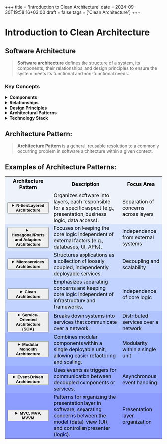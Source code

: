 +++
title = 'Introduction to Clean Architecture'
date = 2024-09-30T19:58:16+03:00
draft = false
tags = ['Clean Architecture']
+++

# Introduction to Clean Architecture

## Software Architecture

> **Software architecture** defines the structure of a system, its components, their relationships, and design principles to ensure the system meets its functional and non-functional needs.

### Key Concepts
<details>
  <summary><strong>Components</strong></summary>
  <p>The building blocks of the system, including services, modules, and databases.</p>
</details>

<details>
  <summary><strong>Relationships</strong></summary>
  <p>Defines how components communicate and interact with each other.</p>
</details>

<details>
  <summary><strong>Design Principles</strong></summary>
  <p>Guidelines that ensure the system is scalable, maintainable, and secure.</p>
</details>

<details>
  <summary><strong>Architectural Patterns</strong></summary>
  <p>The overall structure used, such as microservices, layered architecture, etc.</p>
</details>

<details>
  <summary><strong>Technology Stack</strong></summary>
  <p>The programming languages, frameworks, and tools used to build the system.</p>
</details>

## Architecture Pattern:

> **Architecture Pattern** is a general, reusable resolution to a commonly occurring problem in software architecture within a given context.

## Examples of Architecture Patterns:

<table style="color:#000000;">
  <tr style="background-color:#edf2fb;">
    <th>Architecture Pattern</th>
    <th>Description</th>
    <th>Focus Area</th>
  </tr>

  <tr style="background-color:#edf2fb;">
    <td><button style="color:#000000;" onclick="toggleDetails('ntier')"><details><summary><strong>N-tier/Layered Architecture</strong></summary></details></button></td>
    <td>Organizes software into layers, each responsible for a specific aspect (e.g., presentation, business logic, data access).</td>
    <td><span>Separation of concerns across layers</span></td>
  </tr>
  <tr id="ntier" style="display:none;">
    <td colspan="3">

### Layered Architecture Flow

The diagram represents the flow in an N-tier architecture where:

- The **Presentation Layer** interacts with the **Business Logic Layer**.
- The **Business Logic Layer** communicates with the **Data Access Layer**.
- The **Data Access Layer** accesses the **Database (DB)**.

Each layer is visually distinct, demonstrating the separation of concerns in a typical multi-tier architecture.

<img src="/images/layered-architecture-diagram1.png" alt="Layered Architecture">

### Architectural Issues

In this architecture, a presentation layer directly accesses the data repository, as shown in the following code:

```csharp
// Tier N-2 (e.g., Presentation Layer)
var user = _userRepository.GetById(userId);

// Tier N (Data Access Layer)
public interface IUserRepository
{
    User GetById(Guid id);
}
```
**Transitive Layer Access** - layers become dependent on each other, making the system harder to maintain and scale.

   </td>
  </tr>

  <tr style="background-color:#d7e3fc;">
    <td><button style="color:#000000;" onclick="toggleDetails('hexagonal')"><details><summary><strong>Hexagonal/Ports and Adapters Architecture</strong></summary></details></button></td>
    <td>Focuses on keeping the core logic independent of external factors (e.g., databases, UI, APIs).</td>
    <td><span>Independence from external systems</span></td>
  </tr>
  <tr id="hexagonal" style="display:none;">
    <td colspan="3">
      <img src="/images/hexagonal-architecture-diagram.png" alt="Hexagonal Architecture Diagram">
    </td>
  </tr>

  <tr style="background-color:#ccdbfd;">
    <td><button style="color:#000000;" onclick="toggleDetails('microservices')"><details><summary><strong>Microservices Architecture</strong></summary></details></button></td>
    <td>Structures applications as a collection of loosely coupled, independently deployable services.</td>
    <td><span>Decoupling and scalability</span></td>
  </tr>
  <tr id="microservices" style="display:none;">
    <td colspan="3">
      <img src="/images/microservices-architecture-diagram.png" alt="Microservices Architecture Diagram">
    </td>
  </tr>

  <tr style="background-color:#c1d3fe;">
    <td><button style="color:#000000;" onclick="toggleDetails('clean')"><details><summary><strong>Clean Architecture</strong></summary></details></button></td>
    <td>Emphasizes separating concerns and keeping core logic independent of infrastructure and frameworks.</td>
    <td><span>Independence of core logic</span></td>
  </tr>
  <tr id="clean" style="display:none;">
    <td colspan="3">

### Clean Architecture

Clean architecture separates the software into layers with a **dependency rule** that layers only point **inwards**.

- **Inner layers** contain the **business logic**.
- **Outer layers** contain **infrastructure** and **interaction with the outer world**.

This structure helps maintain a clear separation of concerns and ensures that the core business logic is independent of external systems or user interface concerns.

<div style="display: flex; align-items: center;">
  <img src="/images/clean-architecture-diagram1.png" alt="Clean Architecture 1" width="400">
  <img src="/images/clean-architecture-diagram2.png" alt="Clean Architecture 2" width="300">
</div>

  </tr>

  <tr style="background-color:#b2c4fe;">
    <td><button style="color:#000000;" onclick="toggleDetails('soa')"><details><summary><strong>Service-Oriented Architecture (SOA)</strong></summary></details></button></td>
    <td>Breaks down systems into services that communicate over a network.</td>
    <td><span>Distributed services over a network</span></td>
  </tr>
  <tr id="soa" style="display:none;">
    <td colspan="3">
      <img src="/images/soa-architecture-diagram.png" alt="SOA Architecture Diagram">
    </td>
  </tr>

  <tr style="background-color:#a1b7ff;">
    <td><button style="color:#000000;" onclick="toggleDetails('modular')"><details><summary><strong>Modular Monolith Architecture</strong></summary></details></button></td>
    <td>Combines modular components within a single deployable unit, allowing easier refactoring and scaling.</td>
    <td><span>Modularity within a single unit</span></td>
  </tr>
  <tr id="modular" style="display:none;">
    <td colspan="3">
      <img src="/images/modular-monolith-architecture-diagram.png" alt="Modular Monolith Architecture Diagram">
    </td>
  </tr>

  <tr style="background-color:#97aaff;">
    <td><button style="color:#000000;" onclick="toggleDetails('eventdriven')"><details><summary><strong>Event-Driven Architecture</strong></summary></details></button></td>
    <td>Uses events as triggers for communication between decoupled components or services.</td>
    <td><span>Asynchronous event handling</span></td>
  </tr>
  <tr id="eventdriven" style="display:none;">
    <td colspan="3">
      <img src="/images/event-driven-architecture-diagram.png" alt="Event-Driven Architecture Diagram">
    </td>
  </tr>

  <tr style="background-color:#8d9dff;">
    <td><button style="color:#000000;" onclick="toggleDetails('mvc')"><details><summary><strong>MVC, MVP, MVVM</strong></summary></details></button></td>
    <td>Patterns for organizing the presentation layer in software, separating concerns between the model (data), view (UI), and controller/presenter (logic).</td>
    <td><span>Presentation layer organization</span></td>
  </tr>
  <tr id="mvc" style="display:none;">
    <td colspan="3">
      <img src="/images/mvc-mvp-mvvm-architecture-diagram.png" alt="MVC, MVP, MVVM Architecture Diagram">
    </td>
  </tr>
</table>

<script>
function toggleDetails(id) {
  var element = document.getElementById(id);
  if (element.style.display === "none") {
    element.style.display = "table-row";
  } else {
    element.style.display = "none";
  }
}
</script>
